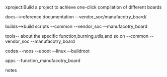 xproject:Build a project to achieve one-click compilation of different boards

docs-->reference documentation
--vendor_soc/manufacotry_board/

builds-->build scripts
--common
--vendor_soc
--manufacotry_board

tools-- about the specific function,burning,utils,and so on
--common
--vendor_soc
--manufacotry_board

codes
--noos
--uboot
--linux
--buildroot

apps
--function_manufacotry_board

notes
